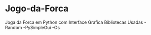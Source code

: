 # Jogo-da-Forca
Joga da Forca em Python com Interface Grafica
  Bibliotecas Usadas
    -Random
    -PySimpleGui
    -Os
